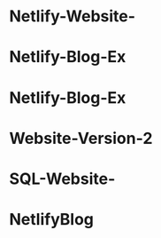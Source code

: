 # Netlify-Website-
# Netlify-Blog-Ex
# Netlify-Blog-Ex
# Website-Version-2
# SQL-Website-
# NetlifyBlog
